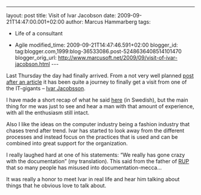 ---
layout: post
title: Visit of Ivar Jacobson
date: 2009-09-21T14:47:00.001+02:00
author: Marcus Hammarberg
tags:
  - Life of a consultant

  - Agile
modified_time: 2009-09-21T14:47:46.591+02:00
blogger_id: tag:blogger.com,1999:blog-36533086.post-5248636408514101470
blogger_orig_url: http://www.marcusoft.net/2009/09/visit-of-ivar-jacobson.html ---

Last Thursday the day had finally arrived. From a not very well planned
<a href="http://www.marcusoft.net/2009/04/debating-hero.html"
target="_blank">post after an article</a> it has been quite a journey to
finally get a visit from one of the IT-gigants –
<a href="http://www.ivarjacobson.com/" target="_blank">Ivar
Jacobsson</a>.

I have made a short recap of what he said <a
href="http://blog.avegagroup.se/Elevate/archive/2009/09/17/be-smart-med-ivar-jacobson.aspx"
target="_blank">here</a> (in Swedish), but the main thing for me was
just to see and hear a man with that amount of experience, with all the
enthusiasm still intact.

Also I like the ideas on the computer industry being a fashion industry
that chases trend after trend. Ivar has started to look away from the
different processes and instead focus on the practices that is used and
can be combined into great support for the organization.

I really laughed hard at one of his statements: “We really has gone
crazy with the documentation” (my translation). This said from the
father of
<a href="http://en.wikipedia.org/wiki/IBM_Rational_Unified_Process"
target="_blank">RUP</a> that so many people has misused into
documentation-mecca…

It was really a honor to meet Ivar in real life and hear him talking
about things that he obvious love to talk about.
